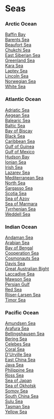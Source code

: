 # Seas
### Arctic Ocean
[Baffin Bay](https://en.wikipedia.org/wiki/Baffin_Bay)<br>
[Barents Sea](https://en.wikipedia.org/wiki/Barents_Sea)<br>
[Beaufort Sea](https://en.wikipedia.org/wiki/Beaufort_Sea)<br>
[Chukchi Sea](https://en.wikipedia.org/wiki/Chukchi_Sea)<br>
[East Siberian Sea](https://en.wikipedia.org/wiki/East_Siberian_Sea)<br>
[Greenland Sea](https://en.wikipedia.org/wiki/Greenland_Sea)<br>
[Kara Sea](https://en.wikipedia.org/wiki/Kara_Sea)<br>
[Laptev Sea](https://en.wikipedia.org/wiki/Laptev_Sea)<br>
[Lincoln Sea](https://en.wikipedia.org/wiki/Lincoln_Sea)<br>
[Norwegian Sea](https://en.wikipedia.org/wiki/Norwegian_Sea)<br>
[White Sea](https://en.wikipedia.org/wiki/White_Sea)<br>
### Atlantic Ocean
[Adriatic Sea](https://en.wikipedia.org/wiki/Adriatic_Sea)<br>
[Aegean Sea](https://en.wikipedia.org/wiki/Aegean_Sea)<br>
[Balearic Sea](https://en.wikipedia.org/wiki/Balearic_Sea)<br>
[Baltic Sea](https://en.wikipedia.org/wiki/Baltic_Sea)<br>
[Bay of Biscay](https://en.wikipedia.org/wiki/Bay_of_Biscay)<br>
[Black Sea](https://en.wikipedia.org/wiki/Black_Sea)<br>
[Caribbean Sea](https://en.wikipedia.org/wiki/Caribbean_Sea)<br>
[Gulf of Guinea](https://en.wikipedia.org/wiki/Gulf_of_Guinea)<br>
[Gulf of Mexico](https://en.wikipedia.org/wiki/Gulf_of_Mexico)<br>
[Hudson Bay](https://en.wikipedia.org/wiki/Hudson_Bay)<br>
[Ionian Sea](https://en.wikipedia.org/wiki/Ionian_Sea)<br>
[Irish Sea](https://en.wikipedia.org/wiki/Irish_Sea)<br>
[Lazarev Sea](https://en.wikipedia.org/wiki/Lazarev_Sea)<br>
[Mediterranean Sea](https://en.wikipedia.org/wiki/Mediterranean_Sea)<br>
[North Sea](https://en.wikipedia.org/wiki/North_Sea)<br>
[Sargasso Sea](https://en.wikipedia.org/wiki/Sargasso_Sea)<br>
[Scotia Sea](https://en.wikipedia.org/wiki/Scotia_Sea)<br>
[Sea of Azov](https://en.wikipedia.org/wiki/Sea_of_Azov)<br>
[Sea of Marmara](https://en.wikipedia.org/wiki/Sea_of_Marmara)<br>
[Tyrrhenian Sea](https://en.wikipedia.org/wiki/Tyrrhenian_Sea)<br>
[Weddell Sea](https://en.wikipedia.org/wiki/Weddell_Sea)<br>
### Indian Ocean
[Andaman Sea](https://en.wikipedia.org/wiki/Andaman_Sea)<br>
[Arabian Sea](https://en.wikipedia.org/wiki/Arabian_Sea)<br>
[Bay of Bengal](https://en.wikipedia.org/wiki/Bay_of_Bengal)<br>
[Cooperation Sea](https://en.wikipedia.org/wiki/Cooperation_Sea)<br>
[Cosmonauts Sea](https://en.wikipedia.org/wiki/Cosmonauts_Sea)<br>
[Davis Sea](https://en.wikipedia.org/wiki/Davis_Sea)<br>
[Great Australian Bight](https://en.wikipedia.org/wiki/Great_Australian_Bight)<br>
[Laccadive Sea](https://en.wikipedia.org/wiki/Laccadive_Sea)<br>
[Mawson Sea](https://en.wikipedia.org/wiki/Mawson_Sea)<br>
[Persian Gulf](https://en.wikipedia.org/wiki/Persian_Gulf)<br>
[Red Sea](https://en.wikipedia.org/wiki/Red_Sea)<br>
[Riiser-Larsen Sea](https://en.wikipedia.org/wiki/Riiser-Larsen_Sea)<br>
[Timor Sea](https://en.wikipedia.org/wiki/Timor_Sea)<br>
### Pacific Ocean
[Amundsen Sea](https://en.wikipedia.org/wiki/Amundsen_Sea)<br>
[Arafura Sea](https://en.wikipedia.org/wiki/Arafura_Sea)<br>
[Bellingshausen Sea](https://en.wikipedia.org/wiki/Bellingshausen_Sea)<br>
[Bering Sea](https://en.wikipedia.org/wiki/Bering_Sea)<br>
[Celebes Sea](https://en.wikipedia.org/wiki/Celebes_Sea)<br>
[Coral Sea](https://en.wikipedia.org/wiki/Coral_Sea)<br>
[D'Urville Sea](https://en.wikipedia.org/wiki/D%27Urville_Sea)<br>
[East China Sea](https://en.wikipedia.org/wiki/East_China_Sea)<br>
[Java Sea](https://en.wikipedia.org/wiki/Java_Sea)<br>
[Philippine Sea](https://en.wikipedia.org/wiki/Philippine_Sea)<br>
[Ross Sea](https://en.wikipedia.org/wiki/Ross_Sea)<br>
[Sea of Japan](https://en.wikipedia.org/wiki/Sea_of_Japan)<br>
[Sea of Okhotsk](https://en.wikipedia.org/wiki/Sea_of_Okhotsk)<br>
[Somov Sea](https://en.wikipedia.org/wiki/Somov_Sea)<br>
[South China Sea](https://en.wikipedia.org/wiki/South_China_Sea)<br>
[Sulu Sea](https://en.wikipedia.org/wiki/Sulu_Sea)<br>
[Tasman Sea](https://en.wikipedia.org/wiki/Tasman_Sea)<br>
[Yellow Sea](https://en.wikipedia.org/wiki/Yellow_Sea)<br>
